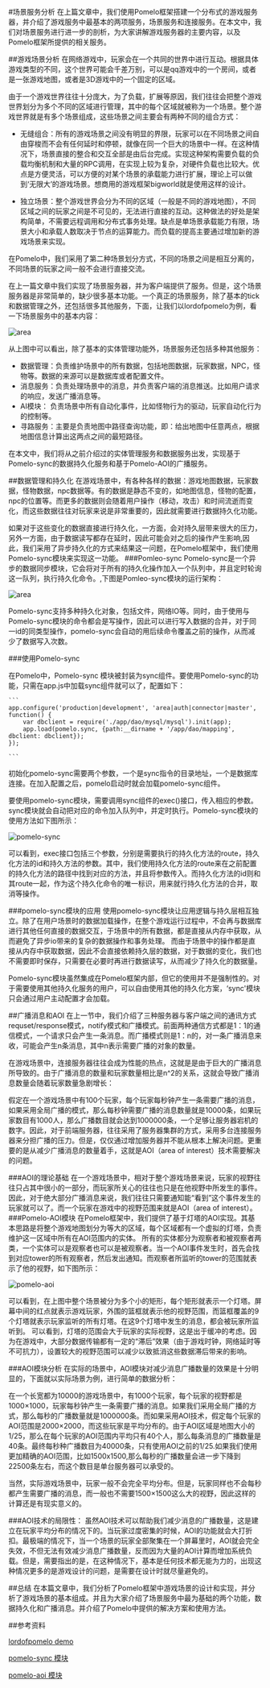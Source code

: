 #场景服务分析
在上篇文章中，我们使用Pomelo框架搭建一个分布式的游戏服务器，并介绍了游戏服务中最基本的两项服务，场景服务和连接服务。在本文中，我们对场景服务进行进一步的剖析，为大家讲解游戏服务器的主要内容，以及Pomelo框架所提供的相关服务。

##游戏场景分析
在网络游戏中，玩家会在一个共同的世界中进行互动。根据具体游戏类型的不同，这个世界可能会千差万别，可以是qq游戏中的一个房间，或者是一张游戏地图，或者是3D游戏中的一个固定的区域。

由于一个游戏世界往往十分庞大，为了负载，扩展等原因，我们往往会把整个游戏世界划分为多个不同的区域进行管理，其中的每个区域就被称为一个场景。整个游戏世界就是有多个场景组成，这些场景之间主要会有两种不同的组合方式：

- 无缝组合：所有的游戏场景之间没有明显的界限，玩家可以在不同场景之间自由穿梭而不会有任何延时和停顿，就像在同一个巨大的场景中一样。在这种情况下，场景直接的整合和交互全部是由后台完成。实现这种架构需要负载的负载均衡机制和大量的RPC调用，在实现上较为复杂，对硬件负载也比较大。优点是方便灵活，可以方便的对某个场景的承载能力进行扩展，理论上可以做到‘无限大’的游戏场景。想商用的游戏框架bigworld就是使用这样的设计。

- 独立场景：整个游戏世界会分为不同的区域（一般是不同的游戏地图），不同区域之间的玩家之间是不可见的，无法进行直接的互动。这种做法的好处是架构简单，不需要远程调用和分布式事务处理。缺点是单场景承载能力有限，场景大小和承载人数取决于节点的运算能力。而负载的提高主要通过增加新的游戏场景来实现。

在Pomelo中，我们采用了第二种场景划分方式，不同的场景之间是相互分离的，不同场景的玩家之间一般不会进行直接交流。

在上一篇文章中我们实现了场景服务器，并为客户端提供了服务。但是，这个场景服务器是非常简单的，缺少很多基本功能。一个真正的场景服务，除了基本的tick和数据管理之外，还包括很多其他服务，下面，让我们以lordofpomelo为例，看一下场景服务中的基本内容：

![area](./img/area.png)

从上图中可以看出，除了基本的实体管理功能外，场景服务还包括多种其他服务：

- 数据管理：负责维护场景中的所有数据，包括地图数据，玩家数据，NPC，怪物等。数据的来源可以是数据库或者配置文件。
- 消息服务：负责处理场景中的消息，并负责客户端的消息推送。比如用户请求的响应，发送广播消息等。
- AI模块： 负责场景中所有自动化事件，比如怪物行为的驱动，玩家自动化行为的控制等。
- 寻路服务：主要是负责地图中路径查询功能，即：给出地图中任意两点，根据地图信息计算出这两点之间的最短路径。

在本文中，我们将从之前介绍过的实体管理服务和数据服务出发，实现基于Pomelo-sync的数据持久化服务和基于Pomelo-AOI的广播服务。

##数据管理和持久化
在游戏场景中，有各种各样的数据：游戏地图数据，玩家数据，怪物数据，npc数据等。有的数据是静态不变的，如地图信息，怪物的配置，npc的位置等。而更多的数据则会随着用户操作（移动，攻击）和时间流逝而变化，而这些数据往往对玩家来说是非常重要的，因此就需要进行数据持久化功能。

如果对于这些变化的数据直接进行持久化，一方面，会对持久层带来很大的压力，另外一方面，由于数据读写都存在延时，因此可能会对之后的操作产生影响,因此，我们采用了异步持久化的方式来结果这一问题，在Pomelo框架中，我们使用Pomelo-sync模块来实现这一功能。
###Pomleo-sync
Pomelo-sync是一个异步的数据同步模块，它会将对于所有的持久化操作加入一个队列中，并且定时轮询这一队列，执行持久化命令。,下图是Pomleo-sync模块的运行架构：

![area](./img/pomelo-sync.png)

Pomelo-sync支持多种持久化对象，包括文件，网络IO等。同时，由于使用与Pomelo-sync模块的命令都会是写操作，因此可以进行写入数据的合并，对于同一id的同类型操作，pomelo-sync会自动的用后续命令覆盖之前的操作，从而减少了数据写入次数。

###使用Pomelo-sync

在Pomelo中，Pomelo-sync 模块被封装为sync组件。要使用Pomelo-sync的功能，只需在app.js中加载sync组件就可以了，配置如下：
	
	```
	app.configure('production|development', 'area|auth|connector|master', function() {
		var dbclient = require('./app/dao/mysql/mysql').init(app);
		app.load(pomelo.sync, {path:__dirname + '/app/dao/mapping', dbclient: dbclient});
	});
	
	```
初始化pomelo-sync需要两个参数，一个是sync指令的目录地址，一个是数据库连接。在加入配置之后，pomelo启动时就会加载pomelo-sync组件。

要使用pomelo-sync模块，需要调用sync组件的exec()接口，传入相应的参数。sync模块就会自动把对应的命令加入队列中，并定时执行。Pomelo-sync模块的使用方法如下图所示：

![pomelo-sync](./img/pomelo-sync-use.png)

可以看到，exec接口包括三个参数，分别是需要执行的持久化方法的route，持久化方法的id和持久方法的参数。其中，我们使用持久化方法的route来在之前配置的持久化方法的路径中找到对应的方法，并且将参数传入。而持久化方法的id则和其route一起，作为这个持久化命令的唯一标识，用来就行持久化方法的合并，取消等操作。

###pomelo-sync模块的应用
使用pomelo-sync模块让应用逻辑与持久层相互独立。除了在用户场景时的数据加载操作，在整个游戏运行过程中，不会再与数据库进行其他任何直接的数据交互，于场景中的所有数据，都是直接从内存中获取，从而避免了异步io带来的复杂的数据操作和事务处理。
而由于场景中的操作都是直接从内存中获取数据，因此不会直接依赖持久层的数据，对于数据的变化，我们也不需要即时保存，只需要在必要时再进行数据读写，从而减少了持久化的数据量。

Pomelo-sync模块虽然集成在Pomelo框架内部，但它的使用并不是强制性的。对于需要使用其他持久化服务的用户，可以自由使用其他的持久化方案，‘sync'模块只会通过用户主动配置才会加载。

##广播消息和AOI
在上一节中，我们介绍了三种服务器与客户端之间的通讯方式requset/response模式，notify模式和广播模式。前面两种通信方式都是1：1的通信模式，一个请求只会产生一条消息。而广播模式则是1：n的，对一条广播消息来收，可能会产生n条消息，其中n表示需要广播的对象的数量。

在游戏场景中，连接服务器往往会成为性能的热点，这就是是由于巨大的广播消息所导致的。由于广播消息的数量和玩家数量相比是n^2的关系，这就会导致广播消息数量会随着玩家数量急剧增长：

假定在一个游戏场景中有100个玩家，每个玩家每秒钟产生一条需要广播的消息，如果采用全局广播的模式，那么每秒钟需要广播的消息数量就是10000条，如果玩家数目有1000人，那么广播数目就会达到1000000条，一个足够让服务器宕机的数字。因此，对于前端服务器，往往采用了服务器集群的方式，采用多台连接服务器来分担广播的压力。但是，仅仅通过增加服务器并不能从根本上解决问题。更重要的是从减少广播消息的数量着手，这就是AOI（area of interest）技术需要解决的问题。

###AOI的理论基础
在一个游戏场景中，相对于整个游戏场景来说，玩家的视野往往只占其中很小的一部分，而玩家所关心的往往也只是在他视野中所发生的事件。因此，对于绝大部分广播消息来说，我们往往只需要通知能“看到”这个事件发生的玩家就可以了。而一个玩家在游戏中的视野范围来就是AOI（area of interest）。
###Pomelo-AOI模块
在Pomelo框架中，我们提供了基于灯塔的AOI实现。其基本思路是将整个游戏地图划分为等大的区域，每个区域都有一个虚拟的灯塔，负责维护这一区域中所有在AOI范围内的实体。
所有的实体都分为观察者和被观察者两类，一个实体可以是观察者也可以是被观察者。当一个AOI事件发生时，首先会找到对应tower的所有观察者，然后发出通知。而观察者所监听的tower的范围就表示了他的视野，如下图所示：

![pomelo-aoi](./img/TowerAOI.png)

可以看到，在上图中整个场景被分为多个小的矩形，每个矩形就表示一个灯塔。屏幕中间的红点就表示游戏玩家，外围的篮框就表示他的视野范围，而篮框覆盖的9个灯塔就表示玩家监听的所有灯塔。在这9个灯塔中发生的消息，都会被玩家所监听到。
可以看到，灯塔的范围会大于玩家的实际视野，这是出于缓冲的考虑。因为在游戏中，大部分数据传输都有一定的“滞后”效果（由于游戏时钟，网络延时等不可抗力），设置较大的视野范围可以减少以致抵消这些数据滞后带来的影响。

###AOI模块分析
在实际的场景中，AOI模块对减少消息广播数量的效果是十分明显的，下面就以实际场景为例，进行简单的数据分析：

在一个长宽都为10000的游戏场景中，有1000个玩家，每个玩家的视野都是1000×1000，玩家每秒钟产生一条需要广播的消息。如果我们采用全局广播的方式，那么每秒的广播数量就是1000000条。而如果采用AOI技术，假定每个玩家的AOI范围是2000×2000，而这些玩家是平均分布的。由于AOI区域是地图大小的1/25，那么在每个玩家的AOI范围内平均只有40个人，那么每条消息的广播数量是40条。最终每秒种广播数目为40000条，只有使用AOI之前的1/25.如果我们使用更加精确的AOI范围，比如1500x1500,那么每秒的广播数量会进一步下降到22500条左右，而这个数目是单台服务器可以承受的。

当然，实际游戏场景中，玩家一般不会完全平均分布。但是，玩家同样也不会每秒都产生需要广播的消息，而一般也不需要1500×1500这么大的视野，因此这样的计算还是有现实意义的。

###AOI技术的局限性：
虽然AOI技术可以帮助我们减少消息的广播数量，这是建立在玩家平均分布的情况下的。当玩家过度密集的时候，AOI的功能就会大打折扣。最极端的情况下，当一个场景的玩家全部聚集在一个屏幕里时，AOI就会完全失效，不但无法有效减少消息广播数量，反而因为大量的AOI计算而增加系统负载。但是，需要指出的是，在这种情况下，基本是任何技术都无能为力的，出现这种情况更多的是游戏设计的问题，是需要在设计时就尽量避免的。

##总结
在本篇文章中，我们分析了Pomelo框架中游戏场景的设计和实现，并分析了游戏场景的基本组成。并且为大家介绍了场景服务中最为基础的两个功能，数据持久化和广播消息。并介绍了Pomelo中提供的解决方案和使用方法。

##参考资料

[lordofpomelo demo](https://github.com/NetEase/lordofpomelo)

[pomelo-sync 模块](https://github.com/NetEase/pomelo-sync)

[pomelo-aoi 模块](https://github.com/NetEase/pomelo-aoi)

